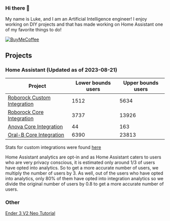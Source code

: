 ### Hi there 👋

My name is Luke, and I am an Artificial Intelligence engineer! I enjoy working on DIY projects and that has made working on Home Assistant one of my favorite things to do!

[![BuyMeCoffee][buymecoffeebadge]][buymecoffee]

## Projects
<!-- Projects-START -->

### Home Assistant (Updated as of 2023-08-21)

| Project | Lower bounds users | Upper bounds users |
| ------- | ------------------ | ------------------ |
| [Roborock Custom Integration](https://github.com/humbertogontijo/homeassistant-roborock) | 1512 | 5634 |
| [Roborock Core Integration](https://www.home-assistant.io/integrations/roborock) | 3737 | 13926 |
| [Anova Core Integration](https://www.home-assistant.io/integrations/anova) | 44 | 163 |
| [Oral-B Core Integration](https://www.home-assistant.io/integrations/oralb) | 6390 | 23813 |
<!-- Projects-END -->

Stats for custom integrations were found [here](https://analytics.home-assistant.io/custom_integrations.json)

Home Assistant analytics are opt-in and as Home Assistant caters to users who are very privacy conscious, it is estimated
only around 1/3 of users have opted into analytics. So to get a more accurate number of users, we multiply the number of
users by 3. As well, out of the users who have opted into analytics, only 80% of them have opted into integration analytics
so we divide the original number of users by 0.8 to get a more accurate number of users.

### Other
[Ender 3 V2 Neo Tutorial](https://lash-l.github.io/ender3_v2_neo)

[buymecoffee]: https://www.buymeacoffee.com/LashL
[buymecoffeebadge]: https://img.shields.io/badge/buy%20me%20a%20coffee-donate-yellow.svg?style=for-the-badge
